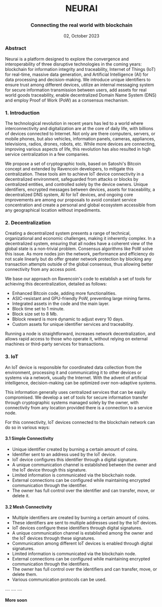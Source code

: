 # <p style="text-align: center;">NEURAI</p>
### <p style="text-align: center;">Connecting the real world with blockchain</p>
<p style="text-align: center;">02, October 2023</p>

### Abstract
Neurai is a platform designed to explore the convergence and interoperability of three disruptive technologies in the coming years: blockchain for information integrity and traceability, Internet of Things (IoT) for real-time, massive data generation, and Artificial Intelligence (AI) for data processing and decision-making. We introduce unique identifiers to ensure trust among different devices, utilize an internal messaging system for secure information transmission between users, add assets for real world goods traceability, enable decentralized Domain Name System (DNS) and employ Proof of Work (PoW) as a consensus mechanism.

###  1. Introduction
The technological revolution in recent years has led to a world where interconnectivity and digitalization are at the core of daily life, with billions of devices connected to Internet. Not only are there computers, servers, or mobile phones, but also vehicles, information panels, cameras, appliances, televisions, radios, drones, robots, etc. While more devices are connecting, improving various aspects of life, this revolution has also resulted in high service centralization in a few companies.

We propose a set of cryptographic tools, based on Satoshi's Bitcoin concept and extended by Ravencoin developers, to mitigate this centralization. These tools aim to achieve IoT device connectivity in a decentralized environment, safeguarded from attacks or blocks by centralized entities, and controlled solely by the device owners. Unique identifiers, encrypted messages between devices, assets for traceability, a decentralized DNS system, AI for IoT devices, and ongoing core improvements are among our proposals to avoid constant service concentration and create a personal and global ecosystem accessible from any geographical location without impediments.

###  2. Decentralization
Creating a decentralized system presents a range of technical, organizational and economic challenges, making it inherently complex. In a decentralized system, ensuring that all nodes have a coherent view of the global state is a non-trivial problem. Consensus algorithms like PoW solve this issue. As more nodes join the network, performance and efficiency do not scale linearly but do offer greater network protection by blocking any transaction attempts outside of the global consensus, thus allowing better connectivity from any access point.

We base our approach on Ravencoin's code to establish a set of tools for achieving this decentralization, detailed as follows:

- Enhanced Bitcoin code, adding more functionalities.
- ASIC-resistant and GPU-friendly PoW, preventing large mining farms.
- Integrated assets in the code and the main layer.
- Block time set to 1 minute.
- Block size set to 8 Mb.
- Bblock reward is more dynamic to adjust every 10 days.
- Custom assets for unique identifier services and traceability.

Running a node is straightforward, increases network decentralization, and allows rapid access to those who operate it, without relying on external machines or third-party services for transactions.

###  3. IoT

An IoT device is responsible for coordinated data collection from the environment, processing it and communicating it to other devices or systems via a network, usually the Internet. With the advent of artificial intelligence, decision-making can be optimized over non-adaptive systems.

This information generally uses centralized services that can be easily compromised. We develop a set of tools for secure information transfer through cryptographic systems managed solely by the owner, with connectivity from any location provided there is a connection to a service node.

For this connectivity, IoT devices connected to the blockchain network can do so in various ways:

#### 3.1 Simple Connectivity

- Unique identifier created by burning a certain amount of coins.
- Identifier sent to an address used by the IoT device.
- IoT device configures this identifier through a digital signature.
- A unique communication channel is established between the owner and the IoT device through this signature.
- Limited information is communicated via the blockchain node.
- External connections can be configured while maintaining encrypted communication through the identifier.
- The owner has full control over the identifier and can transfer, move, or delete it.

#### 3.2 Mesh Connectivity

- Multiple identifiers are created by burning a certain amount of coins.
- These identifiers are sent to multiple addresses used by the IoT devices.
- IoT devices configure these identifiers through digital signatures.
- A unique communication channel is established among the owner and the IoT devices through these signatures.
- Communication among different IoT devices is enabled through digital signatures.
- Limited information is communicated via the blockchain node. 
- External connections can be configured while maintaining encrypted communication through the identifiers.
- The owner has full control over the identifiers and can transfer, move, or delete them.
- Various communication protocols can be used.

....
....
....

#### More soon